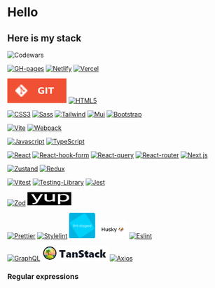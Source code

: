 # Hello

## Here is my stack

  ![Codewars](https://www.codewars.com/users/rsschool_aee9ffc665c3736f/badges/large)

  [![GH-pages][GH-pages]][GH-pages-url]
  [![Netlify][Netlify]][Netlify-url]
  [![Vercel][Vercel]][Vercel-url]

  [![Git][Git]][Git-url]
  [![HTML5][HTML5]][HTML5-url]

  [![CSS3][CSS3]][CSS3-url]
  [![Sass][Sass]][Sass-url]
  [![Tailwind][Tailwind]][Tailwind-url]
  [![Mui][Mui]][Mui-url]
  [![Bootstrap][Bootstrap]][Bootstrap-url]
  
  [![Vite][Vite]][Vite-url]
  [![Webpack][Webpack]][Webpack-url]

  [![Javascript][Javascript]][Javascript-url]
  [![TypeScript][TypeScript]][TypeScript-url]

  [![React][React]][React-url]
  [![React-hook-form][React-hook-form]][React-hook-form-url]
  [![React-query][React-query]][React-query-url]
  [![React-router][React-router]][React-router-url]
  [![Next.js][Next.js]][Next.js-url]

  [![Zustand][Zustand]][Zustand-url]
  [![Redux][Redux]][Redux-url]

  [![Vitest][Vitest]][Vitest-url]
  [![Testing-Library][Testing-Library]][Testing-Library-url]
  [![Jest][Jest]][Jest-url]

  [![Zod][Zod]][Zod-url]
  [![Yup][Yup]][Yup-url]

  [![Prettier][Prettier]][Prettier-url]
  [![Stylelint][Stylelint]][Stylelint-url]
  [![Lint-staged][Lint-staged]][Lint-staged-url]
  [![Husky][Husky]][Husky-url]
  [![Eslint][Eslint]][Eslint-url]

  [![GraphQL][GraphQL]][GraphQL-url]
  [![Tanstack][Tanstack]][Tanstack-url]
  [![Axios][Axios]][Axios-url]

### Regular expressions

[Bootstrap]: https://img.shields.io/badge/Bootstrap-563D7C?style=for-the-badge&logo=bootstrap&logoColor=white
[Bootstrap-url]: https://getbootstrap.com/
[Yup]: ./public/yup2.jpg
[Yup-url]: <https://www.npmjs.com/package/yup>
[Axios]: <https://img.shields.io/badge/axios-671ddf?&style=for-the-badge&logo=axios&logoColor=white>
[Axios-url]: <https://axios-http.com/ru/docs/intro>
[Tanstack]: ./public/tanstack.jpg
[Tanstack-url]: <https://tanstack.com/>
[Next.js]: <https://img.shields.io/badge/next%20js-000000?style=for-the-badge&logo=nextdotjs&logoColor=white>
[Next.js-url]: <https://nextjs.org/>
[Jest]: <https://img.shields.io/badge/Jest-C21325?style=for-the-badge&logo=jest&logoColor=white>
[Jest-url]: <https://jestjs.io/ru/>
[Sass]:  <https://img.shields.io/badge/Sass-CC6699?style=for-the-badge&logo=sass&logoColor=white>
[Sass-url]: <https://sass-scss.ru/guide/>
[HTML5]: <https://img.shields.io/badge/html5-%23E34F26.svg?style=for-the-badge&logo=html5&logoColor=white>
[HTML5-url]: <https://html.com/html5/>
[TypeScript]: <https://img.shields.io/badge/typescript-%23007ACC.svg?style=for-the-badge&logo=typescript&logoColor=white>
[TypeScript-url]: <https://www.typescriptlang.org>
[Javascript]: <https://img.shields.io/badge/JavaScript-323330?style=for-the-badge&logo=javascript&logoColor=F7DF1E>
[Javascript-url]: <https://developer.mozilla.org/en-US/docs/Learn/JavaScript/First_steps/What_is_JavaScript>
[React]: <https://img.shields.io/badge/React-20232A?style=for-the-badge&logo=react&logoColor=61DAFB>
[React-url]: <https://https://react.dev/>
[React-query]: <https://img.shields.io/badge/React_Query-FF4154?style=for-the-badge&logo=ReactQuery&logoColor=white>
[React-query-url]: <https://reactdev.ru/libs/react-query/>
[React-router]: <https://img.shields.io/badge/React_Router-CA4245?style=for-the-badge&logo=react-router&logoColor=white>
[React-router-url]: <https://reactrouter.com/en/main>
[Tailwind]: <https://img.shields.io/badge/Tailwind_CSS-38B2AC?style=for-the-badge&logo=tailwind-css&logoColor=white>
[Tailwind-url]: <https://img.shields.io/badge/>
[Vite]: <https://img.shields.io/badge/Vite-B73BFE?style=for-the-badge&logo=vite&logoColor=FFD62E>
[Vite-url]: <https://vitejs.dev/>
[Mui]: <https://img.shields.io/badge/Material%20UI-007FFF?style=for-the-badge&logo=mui&logoColor=white>
[Mui-url]: <https://mui.com/>
[React-Hook-Form]: <https://img.shields.io/badge/React%20Hook%20Form-%23EC5990.svg?style=for-the-badge&logo=reacthookform&logoColor=white>
[React-hook-form-url]: <https://react-hook-form.com/>
[Netlify]: <https://img.shields.io/badge/netlify-%23000000.svg?style=for-the-badge&logo=netlify&logoColor=#00C7B7>
[Netlify-url]: <https://www.netlify.com/>
[Testing-Library]: <https://img.shields.io/badge/-TestingLibrary-%23E33332?style=for-the-badge&logo=testing-library&logoColor=white>
[Testing-Library-url]: <https://testing-library.com/>
[Vitest]: <https://img.shields.io/badge/vitest-6E9F18?style=for-the-badge&logo=vitest&logoColor=white>
[Vitest-url]: <https://vitest.dev/>
[Zustand]: <https://img.shields.io/badge/zustand-%2320232a.svg?style=for-the-badge&logo=react&logoColor=%2361DAFB>
[Zustand-url]: <https://docs.pmnd.rs/zustand/getting-started/introduction>
[Eslint]: <https://img.shields.io/badge/eslint-3A33D1?style=for-the-badge&logo=eslint&logoColor=white>
[Eslint-url]: <https://eslint.org/>
[Prettier]: <https://img.shields.io/badge/prettier-1A2C34?style=for-the-badge&logo=prettier&logoColor=F7BA3E>
[Prettier-url]: <https://prettier.io/>
[Stylelint]: <https://img.shields.io/badge/stylelint-000?style=for-the-badge&logo=stylelint&logoColor=white>
[Stylelint-url]: <https://stylelint.io/>
[Zod]: <https://img.shields.io/badge/-Zod-3E67B1?style=flat&logo=zod&logoColor=white>
[Zod-url]: <https://zod.dev/>
[Husky]: ./public/husky.png
[Husky-url]: <https://typicode.github.io/husky/>
[Lint-staged]: ./public/lint-staged.png
[Lint-staged-url]: <https://npmjs.com/package/lint-staged/v/12.3.2>
[CSS3]: <https://img.shields.io/badge/CSS3-1572B6?style=for-the-badge&logo=css3&logoColor=white>
[CSS3-url]: <https://ru.wikipedia.org/wiki/CSS>
[Redux]: <https://img.shields.io/badge/Redux-593D88?style=for-the-badge&logo=redux&logoColor=white>
[Redux-url]: <https://redux-toolkit.js.org/>
[GraphQL]: <https://img.shields.io/badge/GraphQl-E10098?style=for-the-badge&logo=graphql&logoColor=white>
[GraphQL-url]: <https://graphql.org/>
[Git]: ./public/git.svg
[Git-url]: <https://git-scm.com/>
[Webpack]: <https://img.shields.io/badge/Webpack-8DD6F9?style=for-the-badge&logo=Webpack&logoColor=white>
[Webpack-url]: <https://webpack.js.org/>
[GH-pages]: <https://img.shields.io/badge/GitHub%20Pages-222222?style=for-the-badge&logo=GitHub%20Pages&logoColor=white>
[GH-pages-url]: <https://pages.github.com/>
[Vercel]: <https://img.shields.io/badge/Vercel-000000?style=for-the-badge&logo=vercel&logoColor=white>
[Vercel-url]: <https://vercel.com/>
